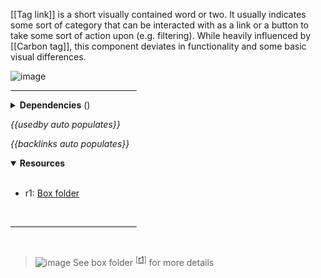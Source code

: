 <!-- category start --><!-- category end -->

[[Tag link]] is a short visually contained word or two. It usually indicates
some sort of category that can be interacted with as a link or a button to take
some sort of action upon (e.g. filtering). While heavily influenced by
[[Carbon tag]], this component deviates in functionality and some basic visual
differences.

![image](https://user-images.githubusercontent.com/3793636/119057045-62910600-b991-11eb-9026-aff8fd543f0b.png)

<hr width="40%" />

<!-- toc start open="true" depthStart="3" depthEnd="5" --><!-- toc end -->

<details>
  <summary><strong>Dependencies</strong> (<!-- dependencyCount start --><!-- dependencyCount end -->)</summary><br />

<br />
</details>

<!-- usedby start open="true" -->

_{{usedby auto populates}}_

<!-- usedby end -->

<!-- backlinks start open="true" -->

_{{backlinks auto populates}}_

<!-- backlinks end -->

<a name="resources"></a>

<details open="true">
  <summary><strong>Resources</strong></summary><br />

- r1: [Box folder](https://ibm.ent.box.com/folder/136507840813)

<br />
</details>

<hr width="40%" />

<br />

> ![image](https://user-images.githubusercontent.com/3793636/117873919-f6faba80-b265-11eb-81a5-039bdcd822e8.png)
> See box folder <sup>[[r1](#resources)]</sup> for more details
